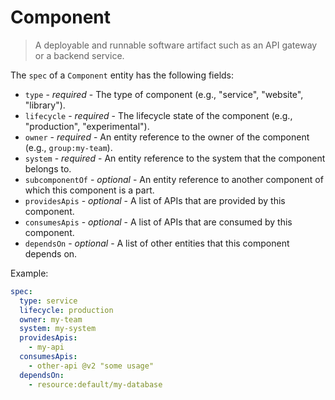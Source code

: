 # Component

> A deployable and runnable software artifact such as an API gateway or
> a backend service.

The `spec` of a `Component` entity has the following fields:

* `type` - *required* - The type of component (e.g., "service", "website", "library").
* `lifecycle` - *required* - The lifecycle state of the component (e.g., "production", "experimental").
* `owner` - *required* - An entity reference to the owner of the component (e.g., `group:my-team`).
* `system` - *required* - An entity reference to the system that the component belongs to.
* `subcomponentOf` - *optional* - An entity reference to another component of which this component is a part.
* `providesApis` - *optional* - A list of APIs that are provided by this component.
* `consumesApis` - *optional* - A list of APIs that are consumed by this component.
* `dependsOn` - *optional* - A list of other entities that this component depends on.

Example:

```yaml
spec:
  type: service
  lifecycle: production
  owner: my-team
  system: my-system
  providesApis:
    - my-api
  consumesApis:
    - other-api @v2 "some usage"
  dependsOn:
    - resource:default/my-database
```
